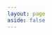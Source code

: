 ```yaml
---
layout: page
aside: false
---
```

<script setup>
import NaitChat from './components/assistant/NaitChat.vue'
</script>

<NaitChat />

